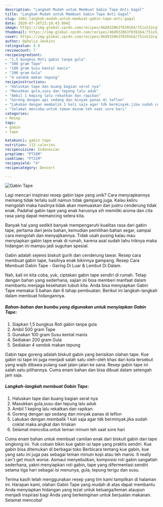 ```yaml
---
description: "Langkah Mudah untuk Membuat Gabin Tape Anti Gagal"
title: "Langkah Mudah untuk Membuat Gabin Tape Anti Gagal"
slug: 1401-langkah-mudah-untuk-membuat-gabin-tape-anti-gagal
date: 2020-07-26T22:10:43.094Z
image: https://img-global.cpcdn.com/recipes/46d932063f839164/751x532cq70/gabin-tape-foto-resep-utama.jpg
thumbnail: https://img-global.cpcdn.com/recipes/46d932063f839164/751x532cq70/gabin-tape-foto-resep-utama.jpg
cover: https://img-global.cpcdn.com/recipes/46d932063f839164/751x532cq70/gabin-tape-foto-resep-utama.jpg
author: Ophelia Jenkins
ratingvalue: 4.9
reviewcount: 7
recipeingredient:
- "1,5 bungkus Roti gabin tanpa gula"
- "500 gram Tape"
- "100 gram Susu kental manis"
- "200 gram Gula"
- "4 sendok makan tepung"
recipeinstructions:
- "Haluskan tape dan buang bagian serat nya"
- "Masukkan gula,susu dan tepung lalu aduk"
- "Ambil 1 keping lalu rekatkan dan rapikan"
- "Goreng dengan api sedang dan minyak panas di teflon"
- "Lakukan dengan membalik 1 kali saja agar tdk berminyak.jika sudah coklat maka angkat dan tiriskan"
- "Selamat mencoba.untuk teman minum teh saat sore hari"
categories:
- Resep
tags:
- gabin
- tape

katakunci: gabin tape 
nutrition: 113 calories
recipecuisine: Indonesian
preptime: "PT26M"
cooktime: "PT31M"
recipeyield: "4"
recipecategory: Dessert

---
```



![Gabin Tape](https://img-global.cpcdn.com/recipes/46d932063f839164/751x532cq70/gabin-tape-foto-resep-utama.jpg)

Lagi mencari inspirasi resep gabin tape yang unik? Cara menyiapkannya memang tidak terlalu sulit namun tidak gampang juga. Kalau keliru mengolah maka hasilnya tidak akan memuaskan dan justru cenderung tidak enak. Padahal gabin tape yang enak harusnya sih memiliki aroma dan cita rasa yang dapat memancing selera kita.

Banyak hal yang sedikit banyak mempengaruhi kualitas rasa dari gabin tape, pertama dari jenis bahan, kemudian pemilihan bahan segar, sampai cara mengolah dan menyajikannya. Tidak usah pusing kalau mau menyiapkan gabin tape enak di rumah, karena asal sudah tahu triknya maka hidangan ini mampu jadi suguhan spesial.

Gabin adalah sejenis biskuit gurih dan cenderung tawar. Resep cara membuat gabin tape, hasilnya enak bikinnya gampang. Resep Cara Membuat Gabin Tape - Garing Di Luar &amp; Lembut Di Dalam.


Nah, kali ini kita coba, yuk, ciptakan gabin tape sendiri di rumah. Tetap dengan bahan yang sederhana, sajian ini bisa memberi manfaat dalam membantu menjaga kesehatan tubuh kita. Anda bisa menyiapkan Gabin Tape memakai 5 bahan dan 6 tahap pembuatan. Berikut ini langkah-langkah dalam membuat hidangannya.

<!--inarticleads1-->

##### Bahan-bahan dan bumbu yang digunakan untuk menyiapkan Gabin Tape:

1. Siapkan 1,5 bungkus Roti gabin tanpa gula
1. Ambil 500 gram Tape
1. Gunakan 100 gram Susu kental manis
1. Sediakan 200 gram Gula
1. Sediakan 4 sendok makan tepung


Gabin tape goreng adalah biskuit gabin yang berisikan olahan tape. Kue gabin isi tape ini juga menjadi salah satu oleh-oleh khas dari kota tersebut yang wajib dibawa pulang saat jalan-jalan ke sana. Resep gabin tape ini salah satu pilihannya. Cuma enam bahan dan bisa dibuat dalam setengah jam saja. 

<!--inarticleads2-->

##### Langkah-langkah membuat Gabin Tape:

1. Haluskan tape dan buang bagian serat nya
1. Masukkan gula,susu dan tepung lalu aduk
1. Ambil 1 keping lalu rekatkan dan rapikan
1. Goreng dengan api sedang dan minyak panas di teflon
1. Lakukan dengan membalik 1 kali saja agar tdk berminyak.jika sudah coklat maka angkat dan tiriskan
1. Selamat mencoba.untuk teman minum teh saat sore hari


Cuma enam bahan untuk membuat camilan enak dari biskuit gabin dan tape singkong ini. Yuk cobain bikin kue gabin isi tape yang praktis sendiri. Kue gabin bisa ditemukan di berbagai toko Berbicara tentang kue gabin, kue yang satu ini juga pas sebagai teman minum kopi atau teh manis. It really can&#39;t get much worse. Asmaul menyebutkan, komposisi roti gabin sangatlah sederhana, yakni menyiapkan roti gabin, tape yang difermentasi sendiri selama tiga hari sebagai isi menunya, gula, tepung terigu dan susu. 

Terima kasih telah menggunakan resep yang tim kami tampilkan di halaman ini. Harapan kami, olahan Gabin Tape yang mudah di atas dapat membantu Anda menyiapkan hidangan yang lezat untuk keluarga/teman ataupun menjadi inspirasi bagi Anda yang berkeinginan untuk berjualan makanan. Selamat mencoba!
